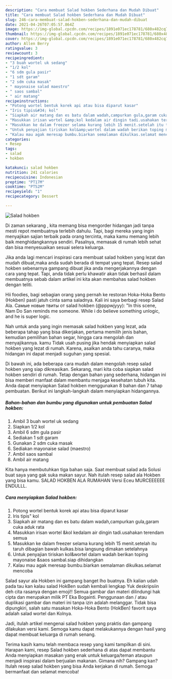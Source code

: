 ```yaml
---
description: "Cara membuat Salad hokben Sederhana dan Mudah Dibuat"
title: "Cara membuat Salad hokben Sederhana dan Mudah Dibuat"
slug: 246-cara-membuat-salad-hokben-sederhana-dan-mudah-dibuat
date: 2021-04-26T07:05:57.864Z
image: https://img-global.cpcdn.com/recipes/1891e071ec178781/680x482cq70/salad-hokben-foto-resep-utama.jpg
thumbnail: https://img-global.cpcdn.com/recipes/1891e071ec178781/680x482cq70/salad-hokben-foto-resep-utama.jpg
cover: https://img-global.cpcdn.com/recipes/1891e071ec178781/680x482cq70/salad-hokben-foto-resep-utama.jpg
author: Allen Berry
ratingvalue: 3
reviewcount: 3
recipeingredient:
- "3 buah wortel uk sedang"
- "1/2 kol"
- "6 sdm gula pasir"
- "1 sdt garam"
- "2 sdm cuka masak"
- " mayonaise salad maestro"
- " saos sambal"
- " air matang"
recipeinstructions:
- "Potong wortel bentuk korek api atau bisa diparut kasar"
- "Iris tipis&#34; kol"
- "Siapkah air matang dan es batu dalam wadah,campurkan gula,garam cuka aduk rata"
- "Masukkan irisan wortel &amp;kol kedalam air dingin tadi.usahakan terendam semua"
- "Masukkan ke dalam freezer selama kurang lebih 15 menit.setelah itu taruh dibagian bawah kulkas.bisa langsung dimakan setelahnya"
- "Untuk penyajian tiriskan kol&amp;wortel dalam wadah berikan toping mayonaise &amp;saos sambal.siap dihidangkan"
- "Kalau mau agak meresap bumbu.biarkan semalaman dikulkas.selamat mencoba"
categories:
- Resep
tags:
- salad
- hokben

katakunci: salad hokben 
nutrition: 241 calories
recipecuisine: Indonesian
preptime: "PT17M"
cooktime: "PT52M"
recipeyield: "1"
recipecategory: Dessert

---
```



![Salad hokben](https://img-global.cpcdn.com/recipes/1891e071ec178781/680x482cq70/salad-hokben-foto-resep-utama.jpg)

Di zaman  sekarang , kita memang bisa mengorder hidangan jadi tanpa mesti repot membuatnya terlebih dahulu. Tapi, bagi mereka yang ingin menyajikan sajian terbaik pada orang tercinta, maka kamu memang lebih baik menghidangkannya sendiri. Pasalnya, memasak di rumah lebih sehat dan bisa menyesuaikan sesuai selera keluarga.

Jika anda lagi mencari inspirasi cara membuat salad hokben yang lezat dan mudah dibuat,maka anda sudah berada di tempat yang tepat. Resep salad hokben  sebenarnya gampang dibuat jika anda mengerjakannya dengan cara yang tepat. Tapi, anda tidak perlu khawatir akan tidak berhasil dalam membuatnya 
sebab dalam artikel ini kita akan membahas salad hokben dengan teliti.  

Hii foodies, bagi sebagian orang yang pernah ke restoran Hoka-Hoka Bento (Hokben) pasti jatuh cinta sama saladnya. Kali ini saya berbagi resep Salad Ala. Самые новые твиты от salad hokben (@pppwjyyy): &#34;In this scene, Nam Do San reminds me someone. While i do believe something unlogic, and he is super logic.

Nah untuk anda yang ingin memasak salad hokben yang lezat, ada beberapa tahap yang bisa dikerjakan, pertama memilih jenis bahan, kemudian pemilihan bahan segar, hingga cara mengolah dan menyajikannya. kamu Tidak usah pusing jika hendak menyiapkan salad hokben yang lezat di rumah. Karena, asalkan anda  tahu caranya, maka hidangan ini dapat menjadi suguhan yang spesial.

Di bawah ini, ada beberapa cara mudah dalam mengolah resep salad hokben yang siap dikreasikan. Sekarang, mari kita coba siapkan salad hokben sendiri di rumah. Tetap dengan bahan yang sederhana, hidangan ini bisa memberi manfaat dalam membantu menjaga kesehatan tubuh kita. Anda dapat menyiapkan Salad hokben menggunakan 8 bahan dan 7 tahap pembuatan. Berikut ini langkah-langkah dalam menyiapkan hidangannya.

<!--inarticleads1-->

##### Bahan-bahan dan bumbu yang digunakan untuk pembuatan Salad hokben:

1. Ambil 3 buah wortel uk sedang
1. Siapkan 1/2 kol
1. Ambil 6 sdm gula pasir
1. Sediakan 1 sdt garam
1. Gunakan 2 sdm cuka masak
1. Sediakan  mayonaise salad (maestro)
1. Ambil  saos sambal
1. Ambil  air matang


Kita hanya membutuhkan tiga bahan saja. Saat membuat salad ada Solusi buat saya yang gak suka makan sayur. Nah itulah resep salad ala Hokben yang bisa kamu. SALAD HOKBEN ALA RUMAHAN Versi Eceu MURCEEEEEE ENDULLL. 

<!--inarticleads2-->

##### Cara menyiapkan Salad hokben:

1. Potong wortel bentuk korek api atau bisa diparut kasar
1. Iris tipis&#34; kol
1. Siapkah air matang dan es batu dalam wadah,campurkan gula,garam cuka aduk rata
1. Masukkan irisan wortel &amp;kol kedalam air dingin tadi.usahakan terendam semua
1. Masukkan ke dalam freezer selama kurang lebih 15 menit.setelah itu taruh dibagian bawah kulkas.bisa langsung dimakan setelahnya
1. Untuk penyajian tiriskan kol&amp;wortel dalam wadah berikan toping mayonaise &amp;saos sambal.siap dihidangkan
1. Kalau mau agak meresap bumbu.biarkan semalaman dikulkas.selamat mencoba


Salad sayur ala Hokben ini gampang banget lho buatnya. Eh kalian udah pada tau kan kalau salad HokBen sudah kembali lengkap Yuk deskripsiin deh cita rasanya dengan emoji!! Semua gambar dan materi dilindungi hak cipta dan merupakan milik PT Eka Bogainti. Penggunaan dan / atau duplikasi gambar dan materi ini tanpa izin adalah melanggar. Tidak bisa dipungkiri, salah satu masakan Hoka-Hoka Bento (HokBen) favorit saya adalah salad wortel dan Kolnya. 

Jadi, itulah artikel mengenai  salad hokben  yang praktis dan gampang dilakukan versi kami. Semoga kamu dapat melakukannya dengan hasil yang dapat membuat keluarga di rumah senang. 

Terima kasih kamu telah membaca resep yang kami tampilkan di sini. Harapan kami, resep  Salad hokben sederhana di atas dapat membantu Anda menyiapkan masakan yang enak untuk keluarga/teman ataupun menjadi inspirasi dalam berjualan makanan. Gimana nih? Gampang kan? Itulah resep salad hokben yang bisa Anda kerjakan di rumah. Semoga bermanfaat dan selamat mencoba!

